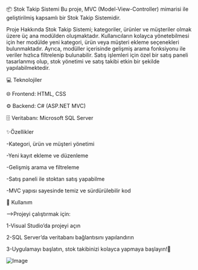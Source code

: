 📦 Stok Takip Sistemi
Bu proje, MVC (Model-View-Controller) mimarisi ile geliştirilmiş kapsamlı bir Stok Takip Sistemidir.

   Proje Hakkında
Stok Takip Sistemi; kategoriler, ürünler ve müşteriler olmak üzere üç ana modülden oluşmaktadır. Kullanıcıların kolayca yönetebilmesi için her modülde yeni kategori, ürün veya müşteri ekleme seçenekleri bulunmaktadır. Ayrıca, modüller içerisinde gelişmiş arama fonksiyonu ile veriler hızlıca filtrelenip bulunabilir.
Satış işlemleri için özel bir satış paneli tasarlanmış olup, stok yönetimi ve satış takibi etkin bir şekilde yapılabilmektedir.

💻 Teknolojiler

🌐 Frontend: HTML, CSS

⚙️ Backend: C# (ASP.NET MVC)

🗄 Veritabanı: Microsoft SQL Server

✨Özellikler

-Kategori, ürün ve müşteri yönetimi

-Yeni kayıt ekleme ve düzenleme

-Gelişmiş arama ve filtreleme

-Satış paneli ile stoktan satış yapabilme

-MVC yapısı sayesinde temiz ve sürdürülebilir kod

 🚀 Kullanım

-->Projeyi çalıştırmak için:

1-Visual Studio’da projeyi açın

2-SQL Server’da veritabanı bağlantısını yapılandırın

3-Uygulamayı başlatın, stok takibinizi kolayca yapmaya başlayın!🎉




![Image](https://github.com/user-attachments/assets/75852b38-9af1-4cb0-8263-2de42a9cc11e)
